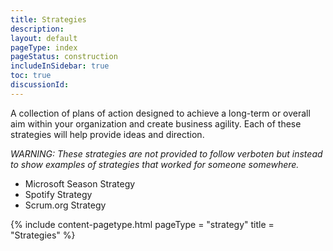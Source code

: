 ```yaml
---
title: Strategies
description: 
layout: default
pageType: index
pageStatus: construction
includeInSidebar: true
toc: true
discussionId:  
---
```


A collection of plans of action designed to achieve a long-term or overall aim within your organization and create business agility. Each of these strategies will help provide ideas and direction.

*WARNING: These strategies are not provided to follow verboten but instead to show examples of strategies that worked for someone somewhere.*

-   Microsoft Season Strategy
-   Spotify Strategy
-   Scrum.org Strategy

{% include content-pagetype.html pageType =  "strategy" title = "Strategies" %}